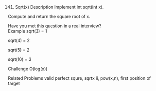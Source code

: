 141. Sqrt(x)
Description
Implement int sqrt(int x).

Compute and return the square root of x.

Have you met this question in a real interview?  
Example
sqrt(3) = 1

sqrt(4) = 2

sqrt(5) = 2

sqrt(10) = 3

Challenge
O(log(x))

Related Problems
valid perfect squre, sqrtx ii, pow(x,n), first position of target
